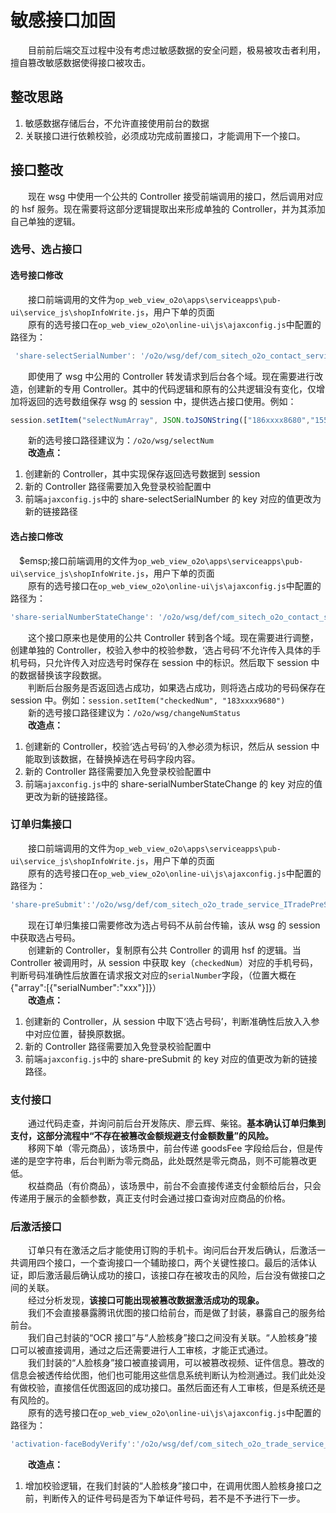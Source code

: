# 敏感接口加固

&emsp;&emsp;目前前后端交互过程中没有考虑过敏感数据的安全问题，极易被攻击者利用，擅自篡改敏感数据使得接口被攻击。

## 整改思路

1. 敏感数据存储后台，不允许直接使用前台的数据
2. 关联接口进行依赖校验，必须成功完成前置接口，才能调用下一个接口。

## 接口整改

&emsp;&emsp;现在 wsg 中使用一个公共的 Controller 接受前端调用的接口，然后调用对应的 hsf 服务。现在需要将这部分逻辑提取出来形成单独的 Controller，并为其添加自己单独的逻辑。

### 选号、选占接口

#### 选号接口修改

&emsp;&emsp;接口前端调用的文件为`op_web_view_o2o\apps\serviceapps\pub-ui\service_js\shopInfoWrite.js`，用户下单的页面  
&emsp;&emsp;原有的选号接口在`op_web_view_o2o\online-ui\js\ajaxconfig.js`中配置的路径为：

```js
 'share-selectSerialNumber': '/o2o/wsg/def/com_sitech_o2o_contact_service_ISelectNumServiceSvc_selectNum', //分享业务移网号码选择
```

&emsp;&emsp;即使用了 wsg 中公用的 Controller 转发请求到后台各个域。现在需要进行改造，创建新的专用 Controller。其中的代码逻辑和原有的公共逻辑没有变化，仅增加将返回的选号数组保存 wsg 的 session 中，提供选占接口使用。例如：

```js
session.setItem("selectNumArray", JSON.toJSONString(["186xxxx8680","155xxxx9680","173xxxx9680"])
```

&emsp;&emsp;新的选号接口路径建议为：`/o2o/wsg/selectNum`  
&emsp;&emsp;<b>改造点：</b>

1. 创建新的 Controller，其中实现保存返回选号数据到 session
2. 新的 Controller 路径需要加入免登录校验配置中
3. 前端`ajaxconfig.js`中的 share-selectSerialNumber 的 key 对应的值更改为新的链接路径

#### 选占接口修改

&emsp;\$emsp;接口前端调用的文件为`op_web_view_o2o\apps\serviceapps\pub-ui\service_js\shopInfoWrite.js`，用户下单的页面  
&emsp;&emsp;原有的选号接口在`op_web_view_o2o\online-ui\js\ajaxconfig.js`中配置的路径为：

```js
'share-serialNumberStateChange': '/o2o/wsg/def/com_sitech_o2o_contact_service_ISelectNumServiceSvc_changeNumStatus'
```

&emsp;&emsp;这个接口原来也是使用的公共 Controller 转到各个域。现在需要进行调整，创建单独的 Controller，校验入参中的校验参数，‘选占号码’不允许传入具体的手机号码，只允许传入对应选号时保存在 session 中的标识。然后取下 session 中的数据替换该字段数据。  
&emsp;&emsp;判断后台服务是否返回选占成功，如果选占成功，则将选占成功的号码保存在 session 中。例如：`session.setItem("checkedNum", "183xxxx9680")`  
&emsp;&emsp;新的选号接口路径建议为：`/o2o/wsg/changeNumStatus`  
&emsp;&emsp;<b>改造点：</b>

1. 创建新的 Controller，校验‘选占号码’的入参必须为标识，然后从 session 中能取到该数据，在替换掉选在号码字段内容。
2. 新的 Controller 路径需要加入免登录校验配置中
3. 前端`ajaxconfig.js`中的 share-serialNumberStateChange 的 key 对应的值更改为新的链接路径。

### 订单归集接口

&emsp;&emsp;接口前端调用的文件为`op_web_view_o2o\apps\serviceapps\pub-ui\service_js\shopInfoWrite.js`，用户下单的页面  
&emsp;&emsp;原有的选号接口在`op_web_view_o2o\online-ui\js\ajaxconfig.js`中配置的路径为：

```js
'share-preSubmit':'/o2o/wsg/def/com_sitech_o2o_trade_service_ITradePreSubmitServiceSvc_insertITradePreSubmitTable',
```

&emsp;&emsp;现在订单归集接口需要修改为选占号码不从前台传输，该从 wsg 的 session 中获取选占号码。  
&emsp;&emsp;创建新的 Controller，复制原有公共 Controller 的调用 hsf 的逻辑。当 Controller 被调用时，从 session 中获取 key（`checkedNum`）对应的手机号码，判断号码准确性后放置在请求报文对应的`serialNumber`字段，（位置大概在{"array":[{"serialNumber":"xxx"}]}）  
&emsp;&emsp;<b>改造点：</b>

1. 创建新的 Controller，从 session 中取下‘选占号码’，判断准确性后放入入参中对应位置，替换原数据。
2. 新的 Controller 路径需要加入免登录校验配置中
3. 前端`ajaxconfig.js`中的 share-preSubmit 的 key 对应的值更改为新的链接路径。

### 支付接口

&emsp;&emsp;通过代码走查，并询问前后台开发陈庆、廖云辉、柴铭。<b>基本确认订单归集到支付，这部分流程中“不存在被篡改金额规避支付金额数量”的风险。</b>  
&emsp;&emsp;移网下单（零元商品），该场景中，前台传递 goodsFee 字段给后台，但是传递的是空字符串，后台判断为零元商品，此处既然是零元商品，则不可能篡改更低。  
&emsp;&emsp;权益商品（有价商品），该场景中，前台不会直接传递支付金额给后台，只会传递用于展示的金额参数，真正支付时会通过接口查询对应商品的价格。

### 后激活接口

&emsp;&emsp;订单只有在激活之后才能使用订购的手机卡。询问后台开发后确认，后激活一共调用四个接口，一个查询接口一个辅助接口，两个关键性接口。最后的活体认证，即后激活最后确认成功的接口，该接口存在被攻击的风险，后台没有做接口之间的关联。  
&emsp;&emsp;经过分析发现，<b>该接口可能出现被篡改数据激活成功的现象。</b>  
&emsp;&emsp;我们不会直接暴露腾讯优图的接口给前台，而是做了封装，暴露自己的服务给前台。  
&emsp;&emsp;我们自己封装的“OCR 接口”与“人脸核身”接口之间没有关联。“人脸核身”接口可以被直接调用，通过之后还需要进行人工审核，才能正式通过。  
&emsp;&emsp;我们封装的“人脸核身”接口被直接调用，可以被篡改视频、证件信息。篡改的信息会被透传给优图，他们也可能用这些信息系统判断认为检测通过。我们此处没有做校验，直接信任优图返回的成功接口。虽然后面还有人工审核，但是系统还是有风险的。  
&emsp;&emsp;原有的选号接口在`op_web_view_o2o\online-ui\js\ajaxconfig.js`中配置的路径为：

```js
'activation-faceBodyVerify':'/o2o/wsg/def/com_sitech_o2o_trade_service_ICardActivationServiceSvc_faceBodyVerifyForAct',

```

&emsp;&emsp;<b>改造点：</b>

1. 增加校验逻辑，在我们封装的“人脸核身”接口中，在调用优图人脸核身接口之前，判断传入的证件号码是否为下单证件号码，若不是不予进行下一步。
